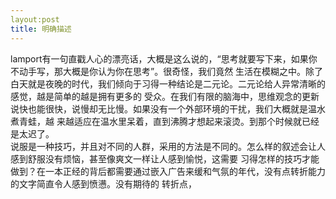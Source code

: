 ```yaml
---
layout:post
title: 明确描述
---
```

lamport有一句直戳人心的漂亮话，大概是这么说的，“思考就要写下来，如果你不动手写，那大概是你认为你在思考”。很奇怪，我们竟然
生活在模糊之中。除了白天就是夜晚的时代，我们倾向于习得一种结论是二元论。二元论给人异常清晰的感觉，越是简单的越是拥有更多的
受众。在我们有限的脑海中，思维观念的更新说快也能很快，说慢却无比慢。如果没有一个外部环境的干扰，我们大概就是温水煮青蛙，越
来越适应在温水里呆着，直到沸腾才想起来滚烫。到那个时候就已经是太迟了。  
说服是一种技巧，并且对不同的人群，采用的方法是不同的。怎么样的叙述会让人感到舒服没有烦恼，甚至像爽文一样让人感到愉悦，这需要
习得怎样的技巧才能做到？在一本正经的背后都需要通过嵌入广告来缓和气氛的年代，没有点转折能力的文字简直令人感到愤懑。没有期待的
转折点，
